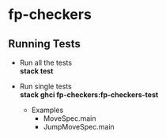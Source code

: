 # fp-checkers

## Running Tests

- Run all the tests  
  **stack test**

- Run single tests  
  **stack ghci fp-checkers:fp-checkers-test**  
  - Examples  
    - MoveSpec.main
    - JumpMoveSpec.main
  